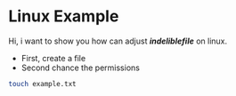 # Linux Example 

Hi, i want to show you how can adjust ***indeliblefile*** on linux.

- First, create a file
- Second chance the permissions

```sh
touch example.txt

```
